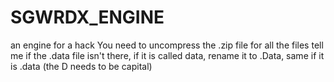# SGWRDX_ENGINE
an engine for a hack
You need to uncompress the .zip file for all the files
tell me if the .data file isn't there, if it is called data, rename it to .Data, same if it is .data (the D needs to be capital)
